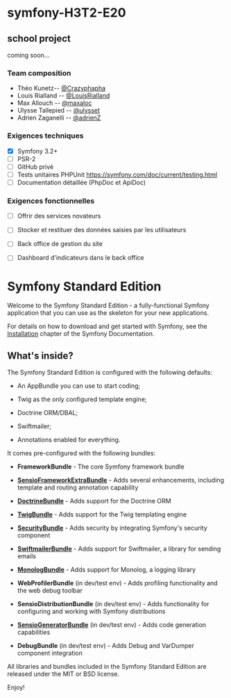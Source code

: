 # symfony-H3T2-E20

school project
---

coming soon...



### Team composition

- Théo Kunetz-- [@Crazyphapha](https://github.com/Crazyphapha)
- Louis Rialland -- [@LouisRialland](https://github.com/LouisRialland)
- Max Allouch  -- [@maxaloc](https://github.com/maxaloc)
- Ulysse Tallepied  -- [@ulysset](https://github.com/ulysset)
- Adrien Zaganelli -- [@adrienZ](https://github.com/adrienZ)

### Exigences techniques
- [x] Symfony 3.2+
- [ ] PSR-2
- [ ] GitHub privé
- [ ] Tests unitaires PHPUnit  https://symfony.com/doc/current/testing.html
- [ ] Documentation détaillée (PhpDoc et ApiDoc)

### Exigences fonctionnelles
- [ ] Offrir des services novateurs
- [ ] Stocker et restituer des données saisies par les utilisateurs
- [ ] Back office de gestion du site
- [ ] Dashboard d'indicateurs dans le back office


Symfony Standard Edition
========================

Welcome to the Symfony Standard Edition - a fully-functional Symfony
application that you can use as the skeleton for your new applications.

For details on how to download and get started with Symfony, see the
[Installation][1] chapter of the Symfony Documentation.

What's inside?
--------------

The Symfony Standard Edition is configured with the following defaults:

  * An AppBundle you can use to start coding;

  * Twig as the only configured template engine;

  * Doctrine ORM/DBAL;

  * Swiftmailer;

  * Annotations enabled for everything.

It comes pre-configured with the following bundles:

  * **FrameworkBundle** - The core Symfony framework bundle

  * [**SensioFrameworkExtraBundle**][6] - Adds several enhancements, including
    template and routing annotation capability

  * [**DoctrineBundle**][7] - Adds support for the Doctrine ORM

  * [**TwigBundle**][8] - Adds support for the Twig templating engine

  * [**SecurityBundle**][9] - Adds security by integrating Symfony's security
    component

  * [**SwiftmailerBundle**][10] - Adds support for Swiftmailer, a library for
    sending emails

  * [**MonologBundle**][11] - Adds support for Monolog, a logging library

  * **WebProfilerBundle** (in dev/test env) - Adds profiling functionality and
    the web debug toolbar

  * **SensioDistributionBundle** (in dev/test env) - Adds functionality for
    configuring and working with Symfony distributions

  * [**SensioGeneratorBundle**][13] (in dev/test env) - Adds code generation
    capabilities

  * **DebugBundle** (in dev/test env) - Adds Debug and VarDumper component
    integration

All libraries and bundles included in the Symfony Standard Edition are
released under the MIT or BSD license.

Enjoy!

[1]:  https://symfony.com/doc/3.2/setup.html
[6]:  https://symfony.com/doc/current/bundles/SensioFrameworkExtraBundle/index.html
[7]:  https://symfony.com/doc/3.2/doctrine.html
[8]:  https://symfony.com/doc/3.2/templating.html
[9]:  https://symfony.com/doc/3.2/security.html
[10]: https://symfony.com/doc/3.2/email.html
[11]: https://symfony.com/doc/3.2/logging.html
[12]: https://symfony.com/doc/3.2/assetic/asset_management.html
[13]: https://symfony.com/doc/current/bundles/SensioGeneratorBundle/index.html
